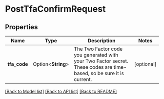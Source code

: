 # PostTfaConfirmRequest

## Properties

Name | Type | Description | Notes
------------ | ------------- | ------------- | -------------
**tfa_code** | Option<**String**> | The Two Factor code you generated with your Two Factor secret. These codes are time-based, so be sure it is current. | [optional]

[[Back to Model list]](../README.md#documentation-for-models) [[Back to API list]](../README.md#documentation-for-api-endpoints) [[Back to README]](../README.md)


